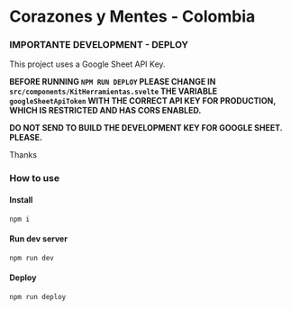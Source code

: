 # Corazones y Mentes - Colombia

### IMPORTANTE DEVELOPMENT - DEPLOY 

This project uses a Google Sheet API Key.

**BEFORE RUNNING `NPM RUN DEPLOY` PLEASE CHANGE IN `src/components/KitHerramientas.svelte` THE VARIABLE `googleSheetApiToken` WITH THE CORRECT API KEY FOR PRODUCTION, WHICH IS RESTRICTED AND HAS CORS ENABLED.**

**DO NOT SEND TO BUILD THE DEVELOPMENT KEY FOR GOOGLE SHEET. PLEASE.**

Thanks

### How to use

#### Install
```npm i```

#### Run dev server
```npm run dev```

#### Deploy
```npm run deploy```
